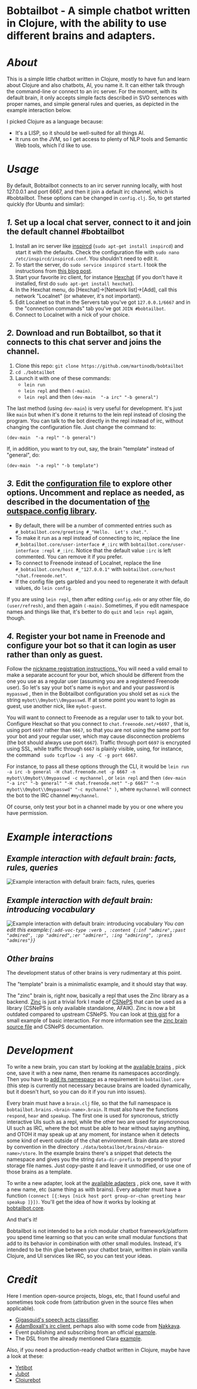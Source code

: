 Bobtailbot - A simple chatbot written in Clojure, with the ability to use different brains and adapters.
======

# _About_

This is a simple little chatbot written in Clojure, mostly to have fun and learn about Clojure and also chatbots, AI, you name it. It can either talk through the command-line or connect to an irc server.
For the moment, with its default brain, it only accepts simple facts described in SVO sentences with proper names, and simple general rules and queries, as depicted in the example interaction below.

I picked Clojure as a language because:

* It's a LISP, so it should be well-suited for all things AI.
* It runs on the JVM, so I get access to plenty of NLP tools and Semantic Web tools, which I'd like to use.

# _Usage_

By default, Bobtailbot connects to an irc server running locally, with host 127.0.0.1 and port 6667, and then it join a default irc channel, which is #bobtailbot. These options can be changed in `config.clj`.
So, to get started quickly (for Ubuntu and similar):

## _1._ Set up a local chat server, connect to it and join the default channel #bobtailbot

  1. Install an irc server like [inspircd](http://www.inspircd.org/) (`sudo apt-get install inspircd`) and start it with the defaults. Check the configuration file with `sudo nano /etc/inspircd/inspircd.conf`. You shouldn't need to edit it.
  2. To start the server, do `sudo service inspircd start`. I took the instructions from [this blog post](https://samuelhewitt.com/blog/2016-04-09-how-to-deploy-an-irc-server-on-ubuntu).
  3. Start your favorite irc client, for instance [Hexchat](https://hexchat.github.io/) (if you don't have it installed, first do `sudo apt-get install hexchat`).
  4. In the Hexchat menu, do [Hexchat]->[Network list]->[Add], call this network "Localnet" (or whatever, it's not important).
  5. Edit Localnet so that in the Servers tab you've got `127.0.0.1/6667` and in the "connection commands" tab you've got `JOIN #bobtailbot`.
  6. Connect to Localnet with a nick of your choice.

## _2._ Download and run Bobtailbot, so that it connects to this chat server and joins the channel.
  1. Clone this repo: `git clone https://github.com/martinodb/bobtailbot`
  2. `cd ./bobtailbot`
  3. Launch it with one of these commands:
     * `lein run`
     * `lein repl` and then `(-main)`.
     * `lein repl` and then `(dev-main  "-a irc" "-b general")`
  
  The last method (using `dev-main`) is very useful for development. It's just like `main` but when it's done it returns to the lein repl instead of closing the program. You can talk to the bot directly in the repl instead of irc, without changing the configuration file. Just change the command to:
  
   `(dev-main  "-a repl" "-b general")`

   If, in addition, you want to try out, say, the brain "template" instead of "general", do:

   `(dev-main  "-a repl" "-b template")`



## _3._ Edit the [configuration file](config.edn) to explore other options. Uncomment and replace as needed, as described in the documentation of [the outspace.config library](https://github.com/outpace/config).
  - By default, there will be a number of commented entries such as `#_bobtailbot.core/greeting #_"Hello.  Let's chat."`.
  - To make it run as a repl instead of connecting to irc, replace the line `#_bobtailbot.core/user-interface #_:irc` with `bobtailbot.core/user-interface :repl #_:irc`. Notice that the default value `:irc` is left commented. You can remove it if you prefer.
  - To connect to Freenode instead of Localnet, replace the line `#_bobtailbot.core/host #_"127.0.0.1"` with `bobtailbot.core/host "chat.freenode.net"`.
  - If the config file gets garbled and you need to regenerate it with default values, do `lein config`.

If you are using `lein repl`, then after editing `config.edn` or any other file,
   do `(user/refresh)`, and then again `(-main)`. Sometimes, if you edit namespace names and things like that, it's better to do `quit` and `lein repl` again, though.

## _4._ Register your bot name in Freenode and configure your bot so that it can login as user rather than only as guest.
 
 Follow the [nickname registration instructions. ](https://freenode.net/kb/answer/registration) You will need a valid email to make a separate account for your bot, which should be different from the one you use as a regular user (assuming you are a registered Freenode user). So let's say your bot's name is `mybot` and and your password is `mypasswd` , then in the Bobtailbot configuration you shold set as `nick` the string `mybot\\0mybot\\0mypasswd`. If at some point you want to login as guest, use another nick, like `mybot-guest`.
 
 You will want to connect to Freenode as a regular user to talk to your bot. Configure Hexchat so that you connect to `chat.freenode.net/+6697` , that is, using port `6697` rather than `6667`, so that you are not using the same port for your bot  and your regular user, which may cause disconnection problems (the bot should always use port `6667`). Traffic through port `6697` is encrypted using SSL, while traffic through `6667` is plainly visible, using, for instance, the command ` sudo tcpflow -i any -C -g port 6667`.

 For instance, to pass all these options through the CLI, it would be `lein run -a irc -b general -H chat.freenode.net -p 6667 -n mybot\\0mybot\\0mypasswd -c mychannel` , or `lein repl` and then `(dev-main "-a irc" "-b general" "-H chat.freenode.net" "-p 6667" "-n mybot\\0mybot\\0mypasswd" "-c mychannel" )`, where `mychannel` will connect the bot to the IRC channel `#mychannel`.

 Of course, only test your bot in a channel made by you or one where you have permission.

# _Example interactions_

## _Example interaction with default brain: facts, rules, queries_

![Example interaction with default brain: facts, rules, queries](https://raw.githubusercontent.com/martinodb/bobtailbot/master/doc/screencap-2019-02-06%2013-00-32-v2.png "Example interaction with default brain: facts, rules, queries")


## _Example interaction with default brain: introducing vocabulary_

![Example interaction with default brain: introducing vocabulary](https://raw.githubusercontent.com/martinodb/bobtailbot/master/doc/screepcap-2019-02-09%2023-38-34.png "Example interaction with default brain: introducing vocabulary")
*You can edit this example:`{:add-voc-type :verb , :content {:inf "admire",:past "admired", :pp "admired",:er "admirer", :ing "admiring", :pres3 "admires"}}`*

## _Other brains_

The development status of other brains is very rudimentary at this point.

The "template" brain is a minimalistic example, and it should stay that way.

The "zinc" brain is, right now, basically a repl that uses the Zinc library as a backend. [Zinc](https://github.com/martinodb/Zinc) is just a trivial fork I made of [CSNePS](https://github.com/SNePS/CSNePS) that can be used as a library (CSNePS is only available standalone, AFAIK). Zinc is now a bit outdated compared to upstream CSNePS. You can look at [this gist](https://gist.github.com/martinodb/0a2982705d5df9993abc910b3e7a1597) for a small example of basic interaction. For more information see the [zinc brain source file](https://github.com/martinodb/bobtailbot/blob/master/src/bobtailbot/brains/zinc/brain.clj) and CSNePS documentation.

# _Development_

To write a new brain, you can start by looking at the [available brains](https://github.com/martinodb/bobtailbot/tree/master/src/bobtailbot/brains) , pick one, save it with a new name, then rename its namespaces accordingly.
Then you have to [add its namespace](https://github.com/martinodb/bobtailbot/blob/master/src/bobtailbot/core.clj) as a requirement in `bobtailbot.core` (this step is currently not necessary because brains are loaded dynamically, but it doesn't hurt, so you can do it if you run into issues).

Every brain must have a `brain.clj` file, so that the full namespace is `bobtailbot.brains.<brain-name>.brain`. It must also have the functions `respond`, `hear` and `speakup`. The first one is used for syncronous, strictly interactive UIs such as a repl, while the other two are used for asyncronous UI such as IRC, where the bot must be able to hear without saying anything, and OTOH it may speak up at any moment, for instance when it detects some kind of event outside of the chat environment.
Brain data are stored by convention in the directory `./data/bobtailbot/brains/<brain-name>/store`. In the example brains there's a snippet that detects the namespace and gives you the string `data-dir-prefix` to prepend to your storage file names. Just copy-paste it and leave it unmodified, or use one of those brains as a template.


To write a new adapter, look at the [available adapters](https://github.com/martinodb/bobtailbot/tree/master/src/bobtailbot/adapters) , pick one, save it with a new name, etc (same thing as with brains). Every adapter must have a function `(connect [{:keys [nick host port group-or-chan greeting hear speakup ]}])`.
You'll get the idea of how it works by looking at [bobtailbot.core](https://github.com/martinodb/bobtailbot/blob/master/src/bobtailbot/core.clj).

And that's it!

Bobtailbot is not intended to be a rich modular chatbot framework/platform you spend time learning so that you can write small modular functions that add to its behavior in combination with other small modules. Instead, it's intended to be thin glue between your chatbot brain, written in plain vanilla Clojure, and UI services like IRC, so you can test your ideas.


# _Credit_

Here I mention open-source projects, blogs, etc, that I found useful and sometimes took code from (attribution given in the source files when applicable).

* [Gigasquid's speech acts classifier](https://github.com/gigasquid/speech-acts-classifier).
* [AdamBoxall's irc client](https://github.com/AdamBoxall/clojure-irc-client), perhaps also with some code from [Nakkaya](https://nakkaya.com/2010/02/10/a-simple-clojure-irc-client/).
* Event publishing and subscribing from an official [example](https://github.com/clojure/core.async/wiki/Pub-Sub).
* The DSL from the already mentioned Clara [example](https://github.com/cerner/clara-examples/blob/master/src/main/clojure/clara/examples/shopping.clj).

Also, if you need a production-ready chatbot written in Clojure, maybe have a look at these:

* [Yetibot](https://github.com/devth/yetibot)
* [Jubot](https://github.com/liquidz/jubot)
* [Clojurebot](https://github.com/hiredman/clojurebot)
